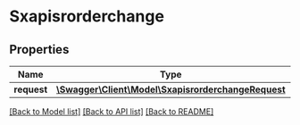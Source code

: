 # Sxapisrorderchange

## Properties
Name | Type | Description | Notes
------------ | ------------- | ------------- | -------------
**request** | [**\Swagger\Client\Model\SxapisrorderchangeRequest**](SxapisrorderchangeRequest.md) |  | [optional] 

[[Back to Model list]](../README.md#documentation-for-models) [[Back to API list]](../README.md#documentation-for-api-endpoints) [[Back to README]](../README.md)



